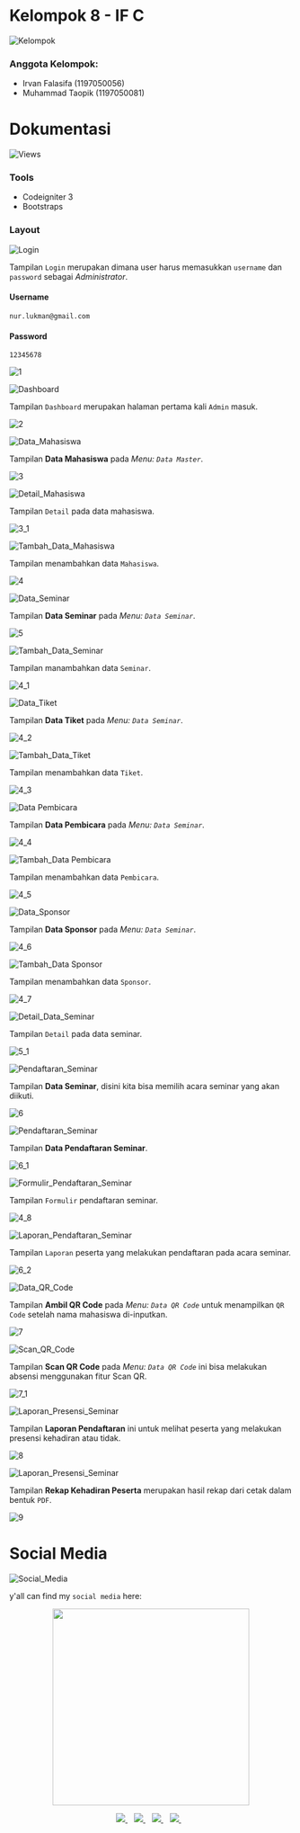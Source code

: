 # Kelompok 8 - IF C
![Kelompok](https://img.shields.io/badge/WebinarApp-Kelompok%208%20IF%20C-blue)
<h3> Anggota Kelompok: </h3>

- Irvan Falasifa		(1197050056)
- Muhammad Taopik (1197050081)

# Dokumentasi
![Views](https://img.shields.io/badge/WebinarApp-Dokumentasi-blue)

### Tools

- Codeigniter 3
- Bootstraps

### Layout

![Login](https://img.shields.io/badge/WebinarApp-Tampilan%20Login-orange)

Tampilan `Login` merupakan dimana user harus memasukkan `username` dan `password` sebagai *Administrator*.

#### Username

```
nur.lukman@gmail.com
```

#### Password

```
12345678
```

![1](/doc/1.png)

![Dashboard](https://img.shields.io/badge/WebinarApp-Tampilan%20Dashboard-orange)

Tampilan `Dashboard` merupakan halaman pertama kali `Admin` masuk.

![2](/doc/2.png)

![Data_Mahasiswa](https://img.shields.io/badge/WebinarApp-Tampilan%20Data%20Master-orange)

Tampilan **Data Mahasiswa** pada *Menu: `Data Master`*.

![3](/doc/3.png)

![Detail_Mahasiswa](https://img.shields.io/badge/WebinarApp-Detail%20Data%20Mahasiswa-orange)

Tampilan `Detail` pada data mahasiswa.

![3_1](/doc/3_1.png)

![Tambah_Data_Mahasiswa](https://img.shields.io/badge/WebinarApp-Tambah%20Data%20Mahasiswa-orange)

Tampilan menambahkan data `Mahasiswa`.

![4](/doc/4.png)

![Data_Seminar](https://img.shields.io/badge/WebinarApp-Data%20Seminar-orange)

Tampilan **Data Seminar** pada *Menu: `Data Seminar`*.

![5](/doc/5.png)

![Tambah_Data_Seminar](https://img.shields.io/badge/WebinarApp-Tambah%20Data%20Seminar-orange)

Tampilan manambahkan data `Seminar`.

![4_1](/doc/4_1.png)

![Data_Tiket](https://img.shields.io/badge/WebinarApp-Data%20Tiket-orange)

Tampilan **Data Tiket** pada *Menu: `Data Seminar`*.

![4_2](/doc/4_2.png)

![Tambah_Data_Tiket](https://img.shields.io/badge/WebinarApp-Tambah%20Data%20Tiket-orange)

Tampilan menambahkan data `Tiket`.

![4_3](/doc/4_3.png)

![Data Pembicara](https://img.shields.io/badge/WebinarApp-Data%20Pembicara-orange)

Tampilan **Data Pembicara** pada *Menu: `Data Seminar`*.

![4_4](/doc/4_4.png)

![Tambah_Data Pembicara](https://img.shields.io/badge/WebinarApp-Tambah%20Data%20Pembicara-orange)

Tampilan menambahkan data `Pembicara`.

![4_5](/doc/4_5.png)

![Data_Sponsor](https://img.shields.io/badge/WebinarApp-Data%20Sponsor-orange)

Tampilan **Data Sponsor** pada *Menu: `Data Seminar`*.

![4_6](/doc/4_6.png)

![Tambah_Data Sponsor](https://img.shields.io/badge/WebinarApp-Tambah%20Data%20Sponsor-orange)

Tampilan menambahkan data `Sponsor`.

![4_7](/doc/4_7.png)

![Detail_Data_Seminar](https://img.shields.io/badge/WebinarApp-Detail%20Data%20Seminar-orange)

Tampilan `Detail` pada data seminar.

![5_1](/doc/5_1.png)

![Pendaftaran_Seminar](https://img.shields.io/badge/WebinarApp-Data%20Pendaftaran%20Seminar-orange)

Tampilan **Data Seminar**, disini kita bisa memilih acara seminar yang akan diikuti.

![6](/doc/6.png)

![Pendaftaran_Seminar](https://img.shields.io/badge/WebinarApp-Data%20Pendaftaran%20Seminar-orange)

Tampilan **Data Pendaftaran Seminar**.

![6_1](/doc/6_1.png)

![Formulir_Pendaftaran_Seminar](https://img.shields.io/badge/WebinarApp-Formulir%20Pendaftaran%20Seminar-orange)

Tampilan `Formulir` pendaftaran seminar.

![4_8](/doc/4_8.png)

![Laporan_Pendaftaran_Seminar](https://img.shields.io/badge/WebinarApp-Laporan%20Pendaftaran%20Seminar-orange)

Tampilan `Laporan` peserta yang melakukan pendaftaran pada acara seminar.

![6_2](/doc/6_2.png)

![Data_QR_Code](https://img.shields.io/badge/WebinarApp-Data%20QR%20Code-orange)

Tampilan **Ambil QR Code** pada *Menu: `Data QR Code`* untuk menampilkan `QR Code` setelah nama mahasiswa di-inputkan.

![7](/doc/7.png)

![Scan_QR_Code](https://img.shields.io/badge/WebinarApp-Scan%20QR%20Code-orange)

Tampilan **Scan QR Code** pada *Menu: `Data QR Code`* ini bisa melakukan absensi menggunakan fitur Scan QR.

![7_1](/doc/7_1.png)

![Laporan_Presensi_Seminar](https://img.shields.io/badge/WebinarApp-Laporan%20Presensi%20Seminar-orange)

Tampilan **Laporan Pendaftaran** ini untuk melihat peserta yang melakukan presensi kehadiran atau tidak.

![8](/doc/8.png)

![Laporan_Presensi_Seminar](https://img.shields.io/badge/WebinarApp-Laporan%20Presensi%20Seminar-orange)

Tampilan **Rekap Kehadiran Peserta** merupakan hasil rekap dari cetak dalam bentuk `PDF`.

![9](/doc/9.png)

# Social Media
![Social_Media](https://img.shields.io/badge/Social-Media-blue)

y'all can find my `social media` here:

<p align='center'>
 <a href="#">
  <img src="https://github-readme-stats.vercel.app/api?username=Mr94t3z&show_icons=true&count_private=true&theme=dark" width="350">
 </a>
</p>

<p align='center'>
 
 <a href="https://www.facebook.com/mr.94t3z">
  <img src="https://img.shields.io/badge/Facebook-%231877F2.svg?style=for-the-badge&logo=Facebook&logoColor=white" />        
 </a>&nbsp;&nbsp;
 
 <a href="https://www.instagram.com/m.taopik_/">
  <img src="https://img.shields.io/badge/instagram-E4405F?style=for-the-badge&logo=instagram&logoColor=white" /> 
 </a>&nbsp;&nbsp;
 
 <a href="https://www.linkedin.com/in/muhamad-taopik-8b0746174">
  <img src="https://img.shields.io/badge/linkedin-%230077B5.svg?&style=for-the-badge&logo=linkedin&logoColor=white" />
 </a>&nbsp;&nbsp;
 
 <a href="https://twitter.com/mr94t3z">
  <img src="https://img.shields.io/twitter/follow/mr94t3z?color=1DA1F2&logo=twitter&style=for-the-badge" />
 </a>&nbsp;&nbsp;
  
</p>
